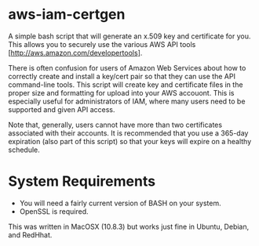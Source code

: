 aws-iam-certgen
===============

A simple bash script that will generate an x.509 key and certificate for you. This allows you to securely use the various AWS API tools [http://aws.amazon.com/developertools]. 

There is often confusion for users of Amazon Web Services about how to correctly create and install a key/cert pair so that they can use the API command-line tools. This script will create key and certificate files in the proper size and formatting for upload into your AWS accouont. This is especially useful for administrators of IAM, where many users need to be supported and given API access.

Note that, generally, users cannot have more than two certificates associated with their accounts. It is recommended that you use a 365-day expiration (also part of this script) so that your keys will expire on a healthy schedule.



System Requirements
===================
- You will need a fairly current version of BASH on your system.
- OpenSSL is required.

This was written in MacOSX (10.8.3) but works just fine in Ubuntu, Debian, and RedHhat.
